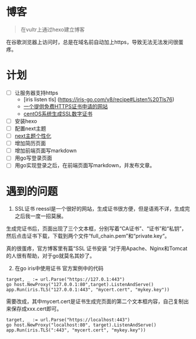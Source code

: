# 博客
> 在vultr上通过hexo建立博客

在谷歌浏览器上访问时，总是在域名前自动加上https，导致无法无法发问很蛋疼。

# 计划
- [ ] 让服务器支持https
	- [iris listen tls] (https://iris-go.com/v8/recipe#Listen%20Tls76)
	- [一个提供免费HTTPS证书申请的网站](https://freessl.org/)
	- [centOS系统生成SSL数字证书](https://www.cnblogs.com/CKiller/p/5355039.html)
- [ ] 安装hexo
- [ ] 配置next主题
- [ ] [next主题个性化](https://segmentfault.com/a/1190000009544924)
- [ ] 增加简历页面
- [ ] 增加前端页面写markdown
- [ ] 用go写登录页面
- [ ] 用go实现登录之后，在前端页面写markdown，并发布文章。

# 遇到的问题

1. SSL证书
reessl是一个很好的网站，生成证书很方便，但是语焉不详，生成完之后我一度一招莫展。  

生成完证书后，页面出现了三个文本框，分别写着“CA证书”、“证书”和“私钥”，然后点击证书下载，下载到两个文件“full_chain.pem”和“private.key“。

真的很蛋疼，官方博客里有篇“SSL 证书安装
”对于用Apache、Nginx和Tomcat的人很有帮助，对于go就莫名其妙了。

2. 在go iris中使用证书
官方案例中的代码  
```
target, _ := url.Parse("https://127.0.1:443")  
go host.NewProxy("127.0.0.1:80",target).ListenAndServe()  
app.Run(iris.TLS("127.0.0.1:443", "mycert.cert", "mykey.key"))
```
需要改成，其中mycert.cert是证书生成完页面的第二个文本框内容，自己复制出来保存成xxx.cert即可。
```
target, _ := url.Parse("https://localhost:443")  
go host.NewProxy("localhost:80", target).ListenAndServe()  
app.Run(iris.TLS(":443", "mycert.cert", "mykey.key"))  
```
